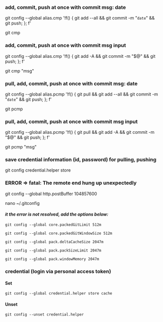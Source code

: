 ### add, commit, push at once with commit msg: date
git config --global alias.cmp '!f() { git add --all && git commit -m "`date`" && git push; }; f'

git cmp

### add, commit, push at once with commit msg input
git config --global alias.cmp '!f() { git add -A && git commit -m "$@" && git push; }; f'

git cmp "msg"

### pull, add, commit, push at once with commit msg: date
git config --global alias.pcmp '!f() { git pull && git add --all && git commit -m "`date`" && git push; }; f'

git pcmp

### pull, add, commit, push at once with commit msg input
git config --global alias.pcmp '!f() { git pull && git add -A && git commit -m "$@" && git push; }; f'

git pcmp "msg"

### save credential information (id, password) for pulling, pushing
git config credential.helper store

### ERROR => fatal: The remote end hung up unexpectedly

git config --global http.postBuffer 104857600

nano ~/.gitconfig

#### *it the error is not resolved, add the options below:*
    git config --global core.packedGitLimit 512m

    git config --global core.packedGitWindowSize 512m

    git config --global pack.deltaCacheSize 2047m

    git config --global pack.packSizeLimit 2047m

    git config --global pack.windowMemory 2047m

### credential (login via personal access token)
#### Set
    git config --global credential.helper store cache
#### Unset
    git config --unset credential.helper
